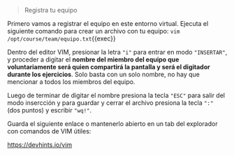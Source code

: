 > Registra tu equipo

Primero vamos a registrar el equipo en este entorno virtual. Ejecuta el siguiente comando para crear un archivo con tu equipo: `vim /opt/course/team/equipo.txt`{{exec}}

Dentro del editor VIM, presionar la letra `"i"` para entrar en modo `"INSERTAR"`, y proceder a digitar el **nombre del miembro del equipo que voluntariamente será quien compartirá la pantalla y será el digitador durante los ejercicios**. Solo basta con un solo nombre, no hay que mencionar a todos los miembros del equipo.

Luego de terminar de digitar el nombre presiona la tecla `"ESC"` para salir del modo insercción y para guardar y cerrar el archivo presiona la tecla `":"` (dos puntos) y escribir `"wq!"`.

Guarda el siguiente enlace o mantenerlo abierto en un tab del explorador con comandos de VIM útiles:

https://devhints.io/vim

